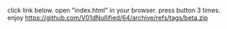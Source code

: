 click link below. open "index.html" in your browser. press button 3 times. enjoy
https://github.com/V01dNullified/64/archive/refs/tags/beta.zip
